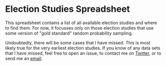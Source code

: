 # Election Studies Spreadsheet

This spreadsheet contains a list of all available election studies and where to find them. For now, it focusses only on those election studies that use some version of "gold standard" random probability sampling.

Undoubtedly, there will be some cases that I have missed. This is most likely true for the very earliest election studies. If you know of any data sets that I have missed, feel free to open an issue, to contact me on [Twitter](https://www.twitter.com/PoliSciJack), or to send me an [email](mailto:jack.bailey@manchester.ac.uk).
